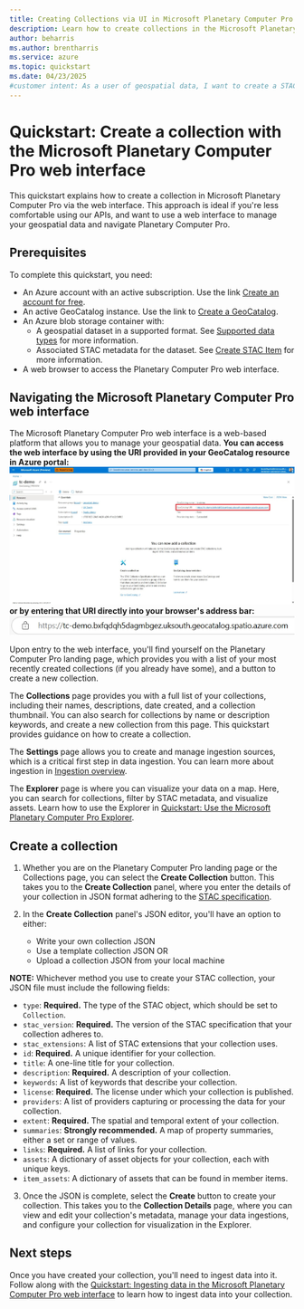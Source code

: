 ```yaml
---
title: Creating Collections via UI in Microsoft Planetary Computer Pro
description: Learn how to create collections in the Microsoft Planetary Computer Pro web interface. 
author: beharris
ms.author: brentharris
ms.service: azure
ms.topic: quickstart
ms.date: 04/23/2025
#customer intent: As a user of geospatial data, I want to create a STAC collection so that I can organize metadata for geospatial assets for later querying.
---
```


# Quickstart: Create a collection with the Microsoft Planetary Computer Pro web interface

This quickstart explains how to create a collection in Microsoft Planetary Computer Pro via the web interface. This approach is ideal if you're less comfortable using our APIs, and want to use a web interface to manage your geospatial data and navigate Planetary Computer Pro.

## Prerequisites

To complete this quickstart, you need:

- An Azure account with an active subscription. Use the link [Create an account for free](https://azure.microsoft.com/free/?WT.mc_id=A261C142F).
- An active GeoCatalog instance. Use the link to [Create a GeoCatalog](./deploy-geocatalog-resource.md).
- An Azure blob storage container with:
  - A geospatial dataset in a supported format. See [Supported data types](./supported-data-types.md) for more information.
  - Associated STAC metadata for the dataset. See [Create STAC Item](./create-stac-item.md) for more information.
- A web browser to access the Planetary Computer Pro web interface.

## Navigating the Microsoft Planetary Computer Pro web interface

The Microsoft Planetary Computer Pro web interface is a web-based platform that allows you to manage your geospatial data. **You can access the web interface by using the URI provided in your GeoCatalog resource in Azure portal: ![Screenshot of URI in GeoCatalog resource in Azure portal](./media/geocatalog-uri-example.jpeg) or by entering that URI directly into your browser's address bar: ![Alt text describing the image](./media/geocatalog-uri-link-portal.png)**

Upon entry to the web interface, you'll find yourself on the Planetary Computer Pro landing page, which provides you with a list of your most recently created collections (if you already have some), and a button to create a new collection. 

The **Collections** page provides you with a full list of your collections, including their names, descriptions, date created, and a collection thumbnail. You can also search for collections by name or description keywords, and create a new collection from this page. This quickstart provides guidance on how to create a collection.

The **Settings** page allows you to create and manage ingestion sources, which is a critical first step in data ingestion. You can learn more about ingestion in [Ingestion overview](./ingestion-overview.md).

The **Explorer** page is where you can visualize your data on a map. Here, you can search for collections, filter by STAC metadata, and visualize assets. Learn how to use the Explorer in [Quickstart: Use the Microsoft Planetary Computer Pro Explorer](./use-explorer.md).

## Create a collection

1. Whether you are on the Planetary Computer Pro landing page or the Collections page, you can select the **Create Collection** button. This takes you to the **Create Collection** panel, where you enter the details of your collection in JSON format adhering to the [STAC specification](https://github.com/radiantearth/stac-spec/blob/master/collection-spec/collection-spec.md). 

2. In the **Create Collection** panel's JSON editor, you'll have an option to either:
    * Write your own collection JSON
    * Use a template collection JSON 
    OR
    * Upload a collection JSON from your local machine 

**NOTE:** Whichever method you use to create your STAC collection, your JSON file must include the following fields:
   - `type`: **Required.** The type of the STAC object, which should be set to `Collection`.
   - `stac_version`: **Required.** The version of the STAC specification that your collection adheres to.
   - `stac_extensions`: A list of STAC extensions that your collection uses.
   - `id`: **Required.** A unique identifier for your collection.
   - `title`: A one-line title for your collection.
   - `description`: **Required.** A description of your collection.
   - `keywords`: A list of keywords that describe your collection.
   - `license`: **Required.** The license under which your collection is published.
   - `providers`: A list of providers capturing or processing the data for your collection.
   - `extent`: **Required.** The spatial and temporal extent of your collection.
   - `summaries`: **Strongly recommended.** A map of property summaries, either a set or range of values.
   - `links`: **Required.** A list of links for your collection.
   - `assets`: A dictionary of asset objects for your collection, each with unique keys.
   - `item_assets`: A dictionary of assets that can be found in member items.

3. Once the JSON is complete, select the **Create** button to create your collection. This takes you to the **Collection Details** page, where you can view and edit your collection's metadata, manage your data ingestions, and configure your collection for visualization in the Explorer.

## Next steps

Once you have created your collection, you'll need to ingest data into it. Follow along with the [Quickstart: Ingesting data in the Microsoft Planetary Computer Pro web interface](./ingest-via-ui.md) to learn how to ingest data into your collection.
